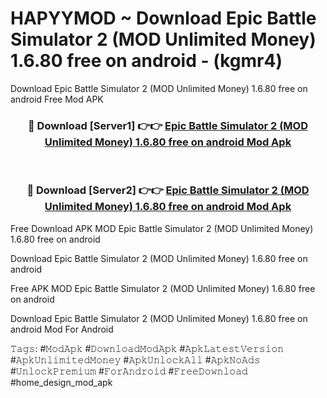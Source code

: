 # HAPYYMOD ~ Download Epic Battle Simulator 2 (MOD Unlimited Money) 1.6.80 free on android - (kgmr4)
Download Epic Battle Simulator 2 (MOD Unlimited Money) 1.6.80 free on android Free Mod APK

<div align="center">
<h3>🔴 Download [Server1] 👉👉 <a href="https://apk-comot.site?title=Epic_Battle_Simulator_2_(MOD_Unlimited_Money)_1.6.80_free_on_android">Epic Battle Simulator 2 (MOD Unlimited Money) 1.6.80 free on android Mod Apk</a></h3><br>

<h3>🔴 Download [Server2] 👉👉 <a href="https://apk-comot.site?title=Epic_Battle_Simulator_2_(MOD_Unlimited_Money)_1.6.80_free_on_android">Epic Battle Simulator 2 (MOD Unlimited Money) 1.6.80 free on android Mod Apk</a></h3>
</div>


Free Download APK MOD Epic Battle Simulator 2 (MOD Unlimited Money) 1.6.80 free on android

Download Epic Battle Simulator 2 (MOD Unlimited Money) 1.6.80 free on android 

Free APK MOD Epic Battle Simulator 2 (MOD Unlimited Money) 1.6.80 free on android 

Download Epic Battle Simulator 2 (MOD Unlimited Money) 1.6.80 free on android Mod For Android

𝚃𝚊𝚐𝚜: #𝙼𝚘𝚍𝙰𝚙𝚔 #𝙳𝚘𝚠𝚗𝚕𝚘𝚊𝚍𝙼𝚘𝚍𝙰𝚙𝚔 #𝙰𝚙𝚔𝙻𝚊𝚝𝚎𝚜𝚝𝚅𝚎𝚛𝚜𝚒𝚘𝚗 #𝙰𝚙𝚔𝚄𝚗𝚕𝚒𝚖𝚒𝚝𝚎𝚍𝙼𝚘𝚗𝚎𝚢 #𝙰𝚙𝚔𝚄𝚗𝚕𝚘𝚌𝚔𝙰𝚕𝚕 #𝙰𝚙𝚔𝙽𝚘𝙰𝚍𝚜 #𝚄𝚗𝚕𝚘𝚌𝚔𝙿𝚛𝚎𝚖𝚒𝚞𝚖 #𝙵𝚘𝚛𝙰𝚗𝚍𝚛𝚘𝚒𝚍 #𝙵𝚛𝚎𝚎𝙳𝚘𝚠𝚗𝚕𝚘𝚊𝚍 #home_design_mod_apk